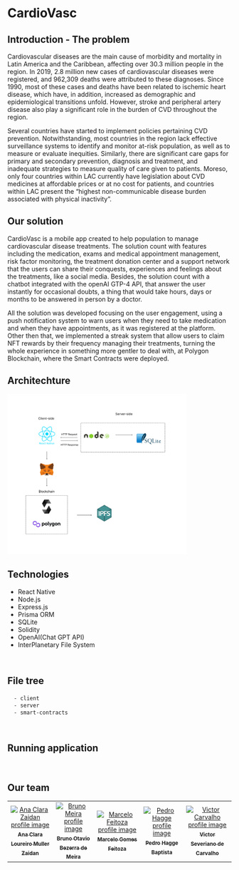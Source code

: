 
# CardioVasc

## Introduction - The problem
Cardiovascular diseases are the main cause of morbidity and mortality in Latin America and the 
Caribbean, affecting over 30.3 million people in the region. In 2019, 2.8 million new cases of 
cardiovascular diseases were registered, and 962,309 deaths were attributed to these diagnoses. Since 
1990, most of these cases and deaths have been related to ischemic heart disease, which have, in addition, 
increased as demographic and epidemiological transitions unfold. However, stroke and peripheral artery 
disease also play a significant role in the burden of CVD throughout the region.
<br>

Several countries have started to implement policies pertaining CVD prevention. Notwithstanding, most 
countries in the region lack effective surveillance systems to identify and monitor at-risk population, as 
well as to measure or evaluate inequities. Similarly, there are significant care gaps for primary and 
secondary prevention, diagnosis and treatment, and inadequate strategies to measure quality of care 
given to patients. Moreso, only four countries within LAC currently have legislation about CVD medicines 
at affordable prices or at no cost for patients, and countries within LAC present the 
“highest non-communicable disease burden associated with physical inactivity”.
<br>

## Our solution
CardioVasc is a mobile app created to help population to manage cardiovascular disease treatments. 
The solution count with features including the medication, exams and medical appointment management,
risk factor monitoring, the treatment donation center and a support network that the users can share
their conquests, experiences and feelings about the treatments, like a social media. Besides, 
the solution count with a chatbot integrated with the openAI GTP-4 API, that answer the user instantly for occasional doubts,
a thing that would take hours, days or months to be answered in person by a doctor.
<br>

All the solution was developed focusing on the user engagement, using a push notification system to warn users when they
need to take medication and when they have appointments, as it was registered at the platform. Other then that, we implemented
a streak system that allow users to claim NFT rewards by their frequency managing their treatments, turning the whole experience
in something more gentler to deal with, at Polygon Blockchain, where the Smart Contracts were deployed.
<br>

## Architechture
<img src="./assets/images/arquitetura.png" width="80%;" alt="Architecture image">
<br>

## Technologies
- React Native
- Node.js
- Express.js
- Prisma ORM
- SQLite
- Solidity
- OpenAI(Chat GPT API)
- InterPlanetary File System
<br>

## File tree
```
  - client
  - server
  - smart-contracts
```
<br>

## Running application
<br>

## Our team
<table>
  <tr>
    <td align="center">
      <a href="https://www.linkedin.com/in/ana-clara-loureiro-muller-zaidan/">
        <img src="https://github.com/anaclaralmz.png" width="100px;" alt="Ana Clara Zaidan profile image"/><br>
        <sub>
          <b>Ana Clara Loureiro Muller Zaidan</b>
        </sub>
      </a>
    </td>
    <td align="center">
      <a href="https://www.linkedin.com/in/bruno-omeira/">
        <img src="https://github.com/brun0meira.png" width="100px;" alt="Bruno Meira profile image"/><br>
        <sub>
          <b>Bruno Otavio Bezerra de Meira</b>
        </sub>
      </a>
    </td>
    <td align="center">
      <a href="https://www.linkedin.com/in/marcelofeitoza7/">
        <img src="https://avatars.githubusercontent.com/u/71825192?v=4" width="100px;" alt="Marcelo Feitoza profile image"/><br>
        <sub>
          <b>Marcelo Gomes Feitoza</b>
        </sub>
      </a>
    </td>
    <td align="center">
      <a href="https://www.linkedin.com/in/pedro-hagge/">
        <img src="https://avatars.githubusercontent.com/u/99206621?v=4" width="100px;" alt="Pedro Hagge profile image"/><br>
        <sub>
          <b>Pedro Hagge Baptista</b>
        </sub>
      </a>
    </td>
    <td align="center">
      <a href="https://www.linkedin.com/in/victor-severiano-de-carvalho-b57a05237">
        <img src="https://github.com/vict0rcarvalh0.png" width="100px;" alt="Victor Carvalho profile image"/><br>
        <sub>
          <b>Victor Severiano de Carvalho</b>
        </sub>
      </a>
    </td>
  </tr>
</table>
